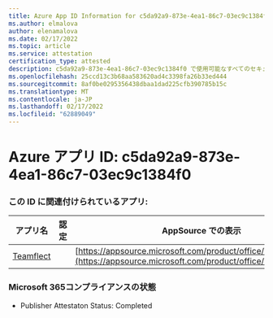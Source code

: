 ```yaml
---
title: Azure App ID Information for c5da92a9-873e-4ea1-86c7-03ec9c1384f0
ms.author: elmalova
author: elenamalova
ms.date: 02/17/2022
ms.topic: article
ms.service: attestation
certification_type: attested
description: c5da92a9-873e-4ea1-86c7-03ec9c1384f0 で使用可能なすべてのセキュリティおよびコンプライアンス情報。
ms.openlocfilehash: 25ccd13c3b68aa583620ad4c3398fa26b33ed444
ms.sourcegitcommit: 8af0be0295356438dbaa1dad225cfb390785b15c
ms.translationtype: MT
ms.contentlocale: ja-JP
ms.lasthandoff: 02/17/2022
ms.locfileid: "62889049"
---
```

# <a name="azure-app-id-c5da92a9-873e-4ea1-86c7-03ec9c1384f0"></a>Azure アプリ ID: c5da92a9-873e-4ea1-86c7-03ec9c1384f0


### <a name="apps-associated-with-this-id"></a>この ID に関連付けられているアプリ:
| **アプリ名** | **認定** | **AppSource での表示** |
|--------------|---------------|-----------------------|
| [Teamflect](https://docs.microsoft.com/microsoft-365-app-certification/forward/WA200001860) |  | [https://appsource.microsoft.com/product/office/WA200001860](https://appsource.microsoft.com/product/office/WA200001860) |

### <a name="microsoft-365-app-compliance-status"></a>Microsoft 365コンプライアンスの状態
- Publisher Attestaton Status: Completed
